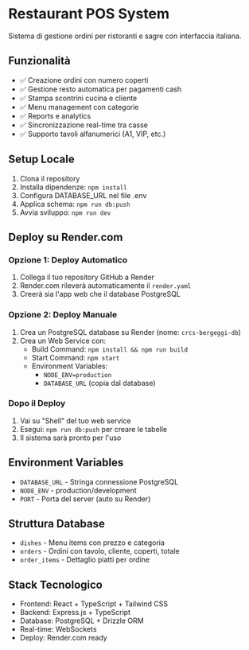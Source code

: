 # Restaurant POS System

Sistema di gestione ordini per ristoranti e sagre con interfaccia italiana.

## Funzionalità

- ✅ Creazione ordini con numero coperti
- ✅ Gestione resto automatica per pagamenti cash
- ✅ Stampa scontrini cucina e cliente
- ✅ Menu management con categorie
- ✅ Reports e analytics
- ✅ Sincronizzazione real-time tra casse
- ✅ Supporto tavoli alfanumerici (A1, VIP, etc.)

## Setup Locale

1. Clona il repository
2. Installa dipendenze: `npm install`
3. Configura DATABASE_URL nel file .env
4. Applica schema: `npm run db:push`
5. Avvia sviluppo: `npm run dev`

## Deploy su Render.com

### Opzione 1: Deploy Automatico
1. Collega il tuo repository GitHub a Render
2. Render.com rileverà automaticamente il `render.yaml`
3. Creerà sia l'app web che il database PostgreSQL

### Opzione 2: Deploy Manuale
1. Crea un PostgreSQL database su Render (nome: `crcs-bergeggi-db`)
2. Crea un Web Service con:
   - Build Command: `npm install && npm run build`
   - Start Command: `npm start`
   - Environment Variables:
     - `NODE_ENV=production`
     - `DATABASE_URL` (copia dal database)

### Dopo il Deploy
1. Vai su "Shell" del tuo web service
2. Esegui: `npm run db:push` per creare le tabelle
3. Il sistema sarà pronto per l'uso

## Environment Variables

- `DATABASE_URL` - Stringa connessione PostgreSQL
- `NODE_ENV` - production/development
- `PORT` - Porta del server (auto su Render)

## Struttura Database

- `dishes` - Menu items con prezzo e categoria
- `orders` - Ordini con tavolo, cliente, coperti, totale
- `order_items` - Dettaglio piatti per ordine

## Stack Tecnologico

- Frontend: React + TypeScript + Tailwind CSS
- Backend: Express.js + TypeScript
- Database: PostgreSQL + Drizzle ORM
- Real-time: WebSockets
- Deploy: Render.com ready